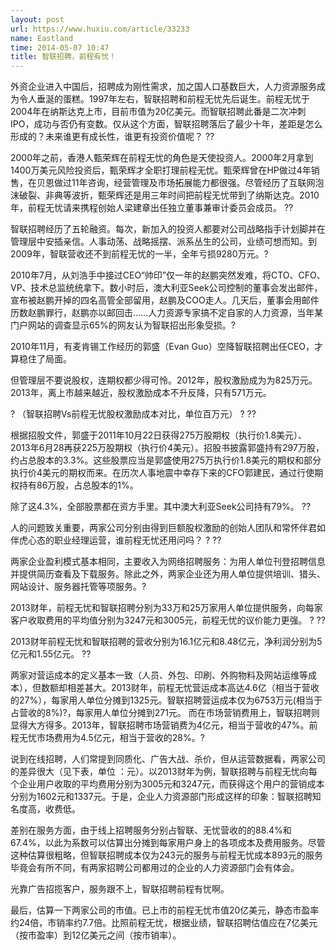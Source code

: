 ```yaml
---
layout: post
url: https://www.huxiu.com/article/33233
name: Eastland
time: 2014-05-07 10:47
title: 智联招聘，前程有忧！
---
```

外资企业进入中国后，招聘成为刚性需求，加之国人口基数巨大，人力资源服务成为令人垂涎的蛋糕。1997年左右，智联招聘和前程无忧先后诞生。前程无忧于2004年在纳斯达克上市，目前市值为20亿美元。而智联招聘此番是二次冲刺IPO，成功与否仍有变数。仅从这个方面，智联招聘落后了最少十年，差距是怎么形成的？未来谁更有成长性，谁更有投资价值呢？ ??

2000年之前，香港人甄荣辉在前程无忧的角色是天使投资人。2000年2月拿到1400万美元风险投资后，甄荣辉才全职打理前程无忧。甄荣辉曾在HP做过4年销售，在贝恩做过11年咨询，经营管理及市场拓展能力都很强。尽管经历了互联网泡沫破裂、非典等波折，甄荣辉还是用三年时间把前程无忧带到了纳斯达克。2010年，前程无忧请来携程创始人梁建章出任独立董事兼审计委员会成员。 ??

智联招聘经历了五轮融资。每次，新加入的投资人都要对公司战略指手计划脚并在管理层中安插亲信。人事动荡、战略摇摆、派系丛生的公司，业绩可想而知。到2009年，智联营收还不到前程无忧的一半，全年亏损9280万元。?

2010年7月，从刘浩手中接过CEO“帅印”仅一年的赵鹏突然发难，将CTO、CFO、VP、技术总监统统拿下。数小时后，澳大利亚Seek公司控制的董事会发出邮件，宣布被赵鹏开掉的四名高管全部留用，赵鹏及COO走人。几天后，董事会用邮件历数赵鹏罪行，赵鹏亦以邮回击……人力资源专家搞不定自家的人力资源，当年某门户网站的调查显示65%的网友认为智联招出形象受损。?

2010年11月，有麦肯锡工作经历的郭盛（Evan Guo）空降智联招聘出任CEO，才算稳住了局面。

但管理层不要说股权，连期权都少得可怜。2012年，股权激励成为为825万元。2013年，离上市越来越近，股权激励成本不升反降，只有571万元。

? （智联招聘Vs前程无忧股权激励成本对比，单位百万元） ? ??

根据招股文件，郭盛于2011年10月22日获得275万股期权（执行价1.8美元）、2013年6月28再获225万股期权（执行价4美元）。招股书披露郭盛持有297万股，约占总股本的3.3%。这些股票应当是郭盛使用275万执行价1.8美元的期权和部分执行价4美元的期权而来。在历次人事地震中幸存下来的CFO郭建民，通过行使期权持有86万股，占总股本的1%。

除了这4.3%，全部股票都在资方手里。其中澳大利亚Seek公司持有79%。 ??

人的问题致关重要，两家公司分别由得到巨额股权激励的创始人团队和常怀伴君如伴虎心态的职业经理运营，谁前程无忧还用问吗？ ? ??

两家企业盈利模式基本相同，主要收入为网络招聘服务：为用人单位刊登招聘信息并提供简历查看及下载服务。除此之外，两家企业还为用人单位提供培训、猎头、网站设计、服务器托管等项服务。?

2013财年，前程无忧和智联招聘分别为33万和25万家用人单位提供服务，向每家客户收取费用的平均值分别为3247元和3005元，前程无忧的议价能力更强。 ? ??

2013财年前程无忧和智联招聘的营收分别为16.1亿元和8.48亿元，净利润分别为5亿元和1.55亿元。 ??

两家对营运成本的定义基本一致（人员、外包、印刷、外购物料及网站运维等成本），但数额却相差甚大。2013财年，前程无忧营运成本高达4.6亿（相当于营收的27%），每家用人单位分摊到1325元。智联招聘营运成本仅为6753万元(相当于占营收的8%)?，每家用人单位分摊到271元。 而在市场营销费用上，智联招聘则显得大方得多。2013年，智联招聘市场营销费为4亿元，相当于营收的47%。前程无忧市场费用为4.5亿元，相当于营收的28%。?

说到在线招聘，人们常提到同质化、广告大战、杀价，但从运营数据看，两家公司的差异很大（见下表，单位 ：元）。以2013财年为例，智联招聘与前程无忧向每个企业用户收取的平均费用分别为3005元和3247元，而获得这个用户的营销成本分别为1602元和1337元。于是，企业人力资源部门形成这样的印象：智联招聘知名度高，收费低。

差别在服务方面，由于线上招聘服务分别占智联、无忧营收的的88.4%和67.4%，以此为系数可以估算出分摊到每家用户身上的各项成本及费用服务。尽管这种估算很粗略，但智联招聘成本仅为243元的服务与前程无忧成本893元的服务毕竟会有所不同，有两家招聘公司都用过的企业的人力资源部门会有体会。

光靠广告招揽客户，服务跟不上，智联招聘前程有忧啊。

最后，估算一下两家公司的市值。已上市的前程无忧市值20亿美元，静态市盈率约24倍，市销率约7.7倍。比照前程无忧，根据业绩，智联招聘估值应在7亿美元（按市盈率）到12亿美元之间（按市销率）。

